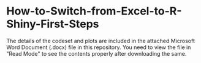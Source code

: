 # How-to-Switch-from-Excel-to-R-Shiny-First-Steps

The details of the codeset and plots are included in the attached Microsoft Word Document (.docx) file in this repository. 
You need to view the file in "Read Mode" to see the contents properly after downloading the same.
